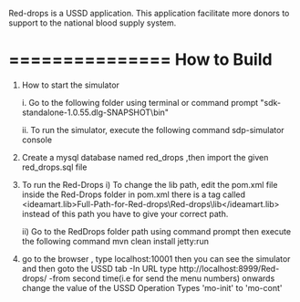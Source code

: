 Red-drops is a USSD application. This application facilitate more donors to support to the national blood supply system.


===============
How to Build
===============


1. How to start the simulator

    i. Go to the following folder using terminal or command prompt
        "sdk-standalone-1.0.55.dlg-SNAPSHOT\bin"

    ii. To run the simulator, execute the following command
        sdp-simulator console


2. Create a mysql database named red_drops ,then import the given red_drops.sql file

3. To run the Red-Drops
    i) To change the lib path, edit the pom.xml file inside the Red-Drops folder in pom.xml
        there is a tag called <ideamart.lib>Full-Path-for-Red-drops\Red-drops\lib</ideamart.lib>
        instead of this path you have to give your correct path.

    ii) Go to the RedDrops folder path using command prompt then execute the following command
          mvn clean install jetty:run

4. go to the browser , type localhost:10001 then you can see the simulator
    and then goto the USSD tab
          -In URL type
                http://localhost:8999/Red-drops/
          -from second time(i.e for send the menu numbers) onwards change the value of the
          USSD Operation Types 'mo-init' to 'mo-cont'

